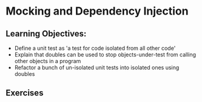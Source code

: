 # Mocking and Dependency Injection

## Learning Objectives:

- Define a unit test as 'a test for code isolated from all other code'
- Explain that doubles can be used to stop objects-under-test from calling other objects in a program
- Refactor a bunch of un-isolated unit tests into isolated ones using doubles


## Exercises